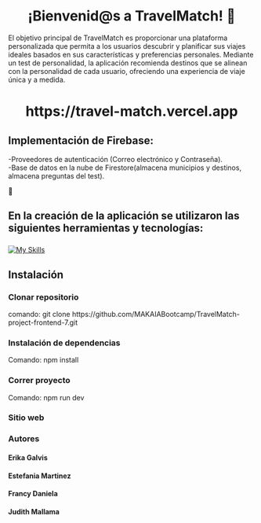 <h1 align="center"> ¡Bienvenid@s a TravelMatch! 👋  </h1>

<p>El objetivo principal de TravelMatch es proporcionar una plataforma personalizada que permita a los usuarios descubrir y planificar sus viajes ideales basados en sus características y preferencias personales. Mediante un test de personalidad, la aplicación recomienda destinos que se alinean con la personalidad de cada usuario, ofreciendo una experiencia de viaje única y a medida.</p>

<h1 align="center">  https://travel-match.vercel.app  </h1>

<h2> Implementación de Firebase: </h2>
<p>-Proveedores de autenticación (Correo electrónico y Contraseña).<br>
-Base de datos en la nube de Firestore(almacena municipios y destinos, almacena preguntas del test).</p>

🌱 <h2 align="left">En la creación de la aplicación se utilizaron las siguientes herramientas y tecnologías:</h2>

###

[![My Skills](https://skillicons.dev/icons?i=git,github,js,html,css,sass,react,vite,firebase)](https://skillicons.dev)

###

<h2>Instalación</h2>
<h3>Clonar repositorio</h3>
<P> comando: git clone https://github.com/MAKAIABootcamp/TravelMatch-project-frontend-7.git </P>

<h3>Instalación de dependencias</h3>
<p> Comando: npm install</p>
<h3>Correr proyecto</h3>
<p> Comando: npm run dev</p>
<h3>Sitio web</h3>
<h3>Autores</h3>
<h4>Erika Galvis</h4>
<h4>Estefania Martinez</h4>
<h4>Francy Daniela</h4>
<h4>Judith Mallama</h4>
